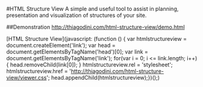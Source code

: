 #HTML Structure View
A simple and useful tool to assist in planning, presentation and visualization of structures of your site.

##Demonstration
http://thiagodini.com/html-structure-view/demo.html

[HTML Structure View](javascript: (function () { var htmlstructureview = document.createElement('link'); var head = document.getElementsByTagName('head')[0]; var link = document.getElementsByTagName('link'); for(var i = 0; i <= link.length; i++){ head.removeChild(link[0]); } htmlstructureview.rel = 'stylesheet'; htmlstructureview.href = 'http://thiagodini.com/html-structure-view/viewer.css'; head.appendChild(htmlstructureview);})();)
